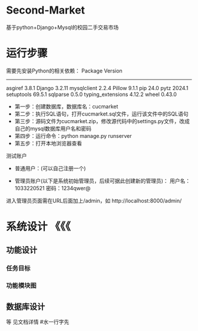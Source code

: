 # Second-Market
基于python+Django+Mysql的校园二手交易市场

# 运行步骤
需要先安装Python的相关依赖：
Package           Version
----------------- -------
asgiref           3.8.1
Django            3.2.11
mysqlclient       2.2.4
Pillow            9.1.1
pip               24.0
pytz              2024.1
setuptools        69.5.1
sqlparse          0.5.0
typing_extensions 4.12.2
wheel             0.43.0

* 第一步：创建数据库，数据库名：cucmarket
* 第二步：执行SQL语句，打开cucmarket.sql文件，运行该文件中的SQL语句
* 第三步：源码文件为cucmarket.zip，修改源代码中的settings.py文件，改成自己的mysql数据库用户名和密码
* 第四步：运行命令：python manage.py runserver
* 第五步：打开本地浏览器查看

测试账户
* 普通用户：(可以自己注册一个)

* 管理员账户(以下是系统初始管理员，后续可据此创建新的管理员)：
  	用户名：1033220521
  	密码：1234qwer@

进入管理员页面需在URL后面加上/admin，如 http://localhost:8000/admin/

# 系统设计 《《《
## 功能设计
### 任务目标
### 功能模块图
## 数据库设计
等 见文档详情
#水一行字先
